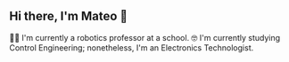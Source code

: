 ## Hi there, I'm Mateo 👋

<!--
**mxtxx08/mxtxx08** is a ✨ _special_ ✨ repository because its `README.md` (this file) appears on your GitHub profile.

Here are some ideas to get you started:

- 🔭 I’m currently working on ...
- 🌱 I’m currently learning ...
- 👯 I’m looking to collaborate on ...
- 🤔 I’m looking for help with ...
- 💬 Ask me about ...
- 📫 How to reach me: ...
- 😄 Pronouns: ...
- ⚡ Fun fact: ...
-->
🧑‍💻 I'm currently a robotics professor at a school.
🤓 I'm currently studying Control Engineering; nonetheless, I'm an Electronics Technologist.
